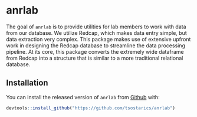 
# anrlab

<!-- badges: start -->
<!-- badges: end -->

The goal of `anrlab` is to provide utilities for lab members to work with data 
from our database. We utilize Redcap, which makes data entry simple, but data 
extraction very complex. This package makes use of extensive upfront work in
designing the Redcap database to streamline the data processing pipeline. At its
core, this package converts the extremely wide dataframe from Redcap into a
structure that is similar to a more traditional relational database.

## Installation

You can install the released version of `anrlab` from [Github](https://github.com/tsostarics/anrlab) with:

``` r
devtools::install_github("https://github.com/tsostarics/anrlab")
```


